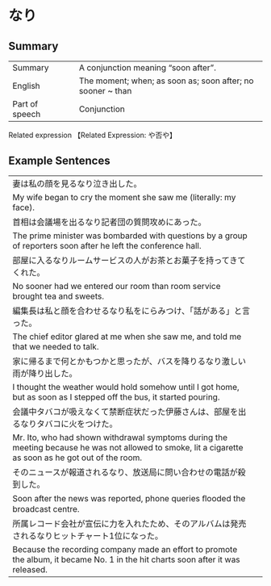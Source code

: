 # なり

## Summary

<table><tr>   <td>Summary<td>   <td>A conjunction meaning “soon after”.</td><tr><tr>   <td>English<td>   <td>The moment; when; as soon as; soon after; no sooner ~ than</td><tr><tr>   <td>Part of speech<td>   <td>Conjunction</td><tr></table><tr>   <td>Related expression<td>   <td>【Related Expression: や否や】</td><tr></table></table>

## Example Sentences

<table><tr><td>妻は私の顔を見るなり泣き出した。<td><tr><tr><td>My wife began to cry the moment she saw me (literally: my face).<td><tr><tr><td>首相は会議場を出るなり記者団の質問攻めにあった。<td><tr><tr><td>The prime minister was bombarded with questions by a group of reporters soon after he left the conference hall.<td><tr><tr><td>部屋に入るなりルームサービスの人がお茶とお菓子を持ってきてくれた。<td><tr><tr><td>No sooner had we entered our room than room service brought tea and sweets.<td><tr><tr><td>編集長は私と顔を合わせるなり私をにらみつけ、「話がある」と言った。<td><tr><tr><td>The chief editor glared at me when she saw me, and told me that we needed to talk.<td><tr><tr><td>家に帰るまで何とかもつかと思ったが、バスを降りるなり激しい雨が降り出した。<td><tr><tr><td>I thought the weather would hold somehow until I got home, but as soon as I stepped off the bus, it started pouring.<td><tr><tr><td>会議中タバコが吸えなくて禁断症状だった伊藤さんは、部屋を出るなりタバコに火をつけた。<td><tr><tr><td>Mr. Ito, who had shown withdrawal symptoms during the meeting because he was not allowed to smoke, lit a cigarette as soon as he got out of the room.<td><tr><tr><td>そのニュースが報道されるなり、放送局に問い合わせの電話が殺到した。<td><tr><tr><td>Soon after the news was reported, phone queries ﬂooded the broadcast centre.<td><tr><tr><td>所属レコード会社が宣伝に力を入れたため、そのアルバムは発売されるなりヒットチャート1位になった。<td><tr><tr><td>Because the recording company made an effort to promote the album, it became No. 1 in the hit charts soon after it was released.<td><tr></table>

